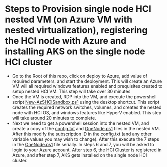 # Steps to Provision single node HCI nested VM (on Azure VM with nested virtualization), registering the HCI node with Azure and installing AKS on the single node HCI cluster

* Go to the Root of this repo, click on deploy to Azure, add value of required parameters, and start the deployment.    This will create an Azure VM will all required windows features enabled and prequisites created to setup nested HCI VM. This step will take over 30 minutes
* Once the VM is created, RDP into the VM, and execute the powershell script [New-AzSHCISandbox.ps1](../../Sandbox/New-AzSHCISandbox.ps1) using the desktop shortcut. This script creates the required network switches, volumes, and creates the nested node with HCI OS, and windows features like HyperV enabled. This step will take around 20 minutes to complete.
* Next we need to get a powershell session into the nested VM, and create a copy of the [config.txt](../../Sandbox/SingleNodeHCIClusterCreationAndRegistration/config.txt) and [OneNode.ps1](../../Sandbox/SingleNodeHCIClusterCreationAndRegistration/OneNode.ps1) files in the nested VM. After this modify the subscription ID in the config.txt (and any other variable values you may wish to change). After this execute the 7 steps in the [OneNode.ps1](../../Sandbox/SingleNodeHCIClusterCreationAndRegistration/OneNode.ps1) file serially. In steps 6 and 7, you will be asked to login to your Azure account. After step 6, the HCI Cluster is registered in Azure, and after step 7, AKS gets installed on the single node HCI cluster.